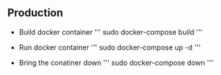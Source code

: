 ## Production

* Build docker container
'''
sudo docker-compose build
'''

* Run docker container
'''
sudo docker-compose up -d
'''

* Bring the conatiner down
'''
sudo docker-compose down
'''

